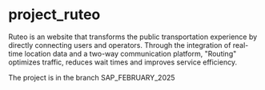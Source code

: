 # project_ruteo
Ruteo is an website that transforms the public transportation experience by directly connecting users and operators. Through the integration of real-time location data and a two-way communication platform, "Routing" optimizes traffic, reduces wait times and improves service efficiency.

The project is in the branch SAP_FEBRUARY_2025
